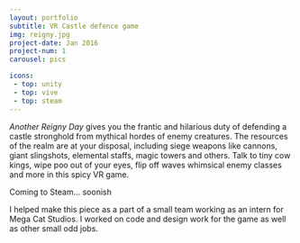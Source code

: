 ```yaml
---
layout: portfolio
subtitle: VR Castle defence game
img: reigny.jpg
project-date: Jan 2016
project-num: 1
carousel: pics

icons:
 - top: unity 
 - top: vive
 - top: steam
---
```


*Another Reigny Day* gives you the frantic and hilarious duty of defending a castle stronghold from mythical hordes of enemy creatures. The resources of the realm are at your disposal, including siege weapons like cannons,  giant slingshots, elemental staffs, magic towers and others. Talk to tiny cow kings, wipe poo out of your eyes, flip off waves whimsical enemy classes and more in this spicy VR game. 


Coming to Steam... soonish


I helped make this piece as a part of a small team working as an intern for Mega Cat Studios. I worked on code and design work for the game as well as other small odd jobs.

